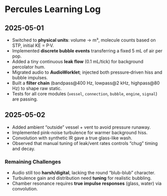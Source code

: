 # Percules Learning Log

## 2025-05-01
- Switched to **physical units**: volume → m³, molecule counts based on STP, initial KE = P·V.
- Implemented **discrete bubble events** transferring a fixed 5 mL of air per pop.
- Added a tiny continuous **leak flow** (0.1 mL/tick) for background percolator hum.
- Migrated audio to **AudioWorklet**; injected both pressure‐driven hiss and bubble impulses.
- Built a **filter chain** (bandpass@400 Hz, lowpass@2 kHz, highpass@80 Hz) to shape raw static.
- Tests for all core modules (`vessel`, `connection`, `bubble`, `engine`, `signal`) are passing.

## 2025-05-02
- Added ambient “outside” vessel + vent to avoid pressure runaway.
- Implemented pink-noise turbulence for warmer background hiss.
- Convolution with synthetic IR gave a true glass-like wash.
- Observed that manual tuning of leak/vent rates controls “chug” timing and decay.


### Remaining Challenges
- Audio still too **harsh/digital**, lacking the round “blub-blub” character.
- Turbulence gain and distribution need **tuning** for realistic bubbling.
- Chamber resonance requires **true impulse responses** (glass, water) via convolution.
